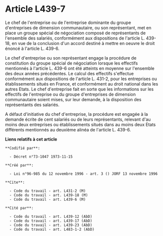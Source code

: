 # Article L439-7

Le chef de l'entreprise ou de l'entreprise dominante du groupe d'entreprises de dimension communautaire, ou son représentant,
met en place un groupe spécial de négociation composé de représentants de l'ensemble des salariés, conformément aux
dispositions de l'article L. 439-18, en vue de la conclusion d'un accord destiné à mettre en oeuvre le droit énoncé à
l'article L. 439-6.

Le chef d'entreprise ou son représentant engage la procédure de constitution du groupe spécial de négociation lorsque les
effectifs mentionnés à l'article L. 439-6 ont été atteints en moyenne sur l'ensemble des deux années précédentes. Le calcul
des effectifs s'effectue conformément aux dispositions de l'article L. 431-2, pour les entreprises ou établissements situés
en France, et conformément au droit national dans les autres Etats. Le chef d'entreprise fait en sorte que les informations
sur les effectifs de l'entreprise ou du groupe d'entreprises de dimension communautaire soient mises, sur leur demande, à la
disposition des représentants des salariés.

A défaut d'initiative du chef d'entreprise, la procédure est engagée à la demande écrite de cent salariés ou de leurs
représentants, relevant d'au moins deux entreprises ou établissements situés dans au moins deux Etats différents mentionnés
au deuxième alinéa de l'article L. 439-6.

**Liens relatifs à cet article**

	**Codifié par**:

	  - Décret n°73-1047 1973-11-15

	**Créé par**:

	  - Loi n°96-985 du 12 novembre 1996 - art. 3 () JORF 13 novembre 1996

	**Cite**:

	  - Code du travail - art. L431-2 (M)
	  - Code du travail - art. L439-18 (M)
	  - Code du travail - art. L439-6 (M)

	**Cité par**:

	  - Code du travail - art. L439-12 (AbD)
	  - Code du travail - art. L439-17 (AbD)
	  - Code du travail - art. L439-23 (AbD)
	  - Code du travail - art. L483-1-2 (AbD)
